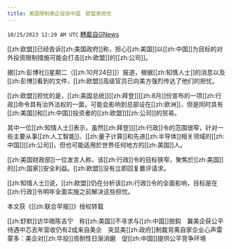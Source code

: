 ```yaml
---
title: 美国限制美企投资中国　欧盟表担忧
---
```

`10/25/2023 12:29 AM UTC` [轉載自GNews](https://gnews.org/articles/1877076)

[[zh:欧盟]]已经告诉[[zh:美国政府]]称，担心[[zh:美国]]以[[zh:中国]]为目标的对外投资限制措施可能会打击[[zh:欧盟]]的[[zh:公司]]。

据[[zh:彭博社]]星期二（[[zh:10月24日]]）报道，根据[[zh:知情人士]]的消息以及[[zh:彭博]]看到的文件，[[zh:欧盟]]高级官员已向美方强烈传达了他们的担忧。

[[zh:欧盟]]担忧的是，[[zh:美国总统]][[zh:拜登]][[zh:8月]]份宣布的一项[[zh:行政]]命令具有治外法权的一面，可能会影响到总部设在[[zh:欧洲]]、但是同时具有[[zh:美国]]和[[zh:中国]]投资者的[[zh:欧盟]][[zh:公司]]的贸易。

其中一位[[zh:知情人士]]表示，虽然[[zh:拜登]][[zh:行政]]令的范围很窄，针对一些主要从事[[zh:人工智能]]、[[zh:量子计算]]和先进[[zh:半导体]]相关领域的[[zh:中国]][[zh:公司]]，但也可能适用於世界任何地方的[[zh:美国]]人。

[[zh:美国财政部]]一位发言人称，该[[zh:行政]]令的目标狭窄，聚焦於[[zh:美国]]的[[zh:国家]]安全利益。[[zh:欧盟]]没有立即回复置评请求。

[[zh:知情人士]]说，[[zh:欧盟]]仍在分析该[[zh:行政]]令的全面影响，目标是在[[zh:行政]]令明年全面实施之前解决这些担忧。

本文获《[[zh:联合早报]]》授权转载

[[zh:舒默]]访华晤陈吉宁　称[[zh:美国]]不寻求与[[zh:中国]]脱鈎　冀美企获公平待遇中芯去年营收仍有2成来自美企　突显美[[zh:政府]]制裁背离自家企业心声雷蒙多：美企对[[zh:华投]]资耐性日渐消磨　促[[zh:中国]]提供公平竞争环境
